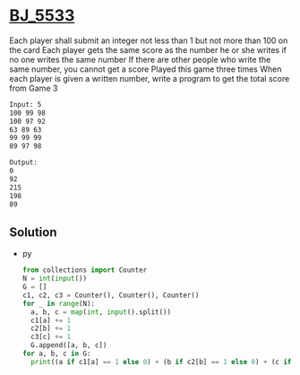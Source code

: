 # [BJ_5533](https://acmicpc.net/problem/5533)

Each player shall submit an integer not less than 1 but not more than 100 on the card
Each player gets the same score as the number he or she writes if no one writes the same number
If there are other people who write the same number, you cannot get a score
Played this game three times
When each player is given a written number, write a program to get the total score from Game 3

```txt
Input: 5
100 99 98
100 97 92
63 89 63
99 99 99
89 97 98

Output:
0
92
215
198
89
```

## Solution

* py

  ```py
  from collections import Counter
  N = int(input())
  G = []
  c1, c2, c3 = Counter(), Counter(), Counter()
  for _ in range(N):
    a, b, c = map(int, input().split())
    c1[a] += 1
    c2[b] += 1
    c3[c] += 1
    G.append([a, b, c])
  for a, b, c in G:
    print((a if c1[a] == 1 else 0) + (b if c2[b] == 1 else 0) + (c if c3[c] == 1 else 0))
  ```
